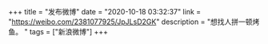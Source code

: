 +++
title = "发布微博"
date = "2020-10-18 03:32:37"
link = "https://weibo.com/2381077925/JpJLsD2GK"
description = "想找人拼一顿烤鱼。 "
tags = ["新浪微博"]
+++
